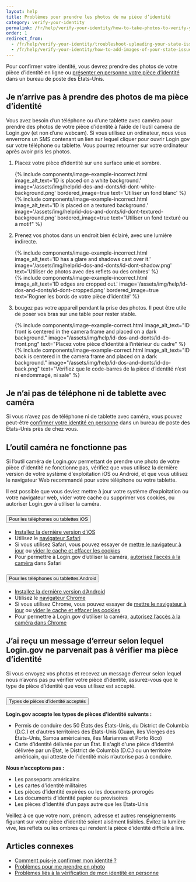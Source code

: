 ```yaml
---
layout: help
title: Problèmes pour prendre les photos de ma pièce d’identité
category: verify-your-identity
permalink: /fr/help/verify-your-identity/how-to-take-photos-to-verify-your-identity/
order: 1
redirect_from:
  - /fr/help/verify-your-identity/troubleshoot-uploading-your-state-issued-id/
  - /fr/help/verify-your-identity/how-to-add-images-of-your-state-issued-id/
---
```


Pour confirmer votre identité, vous devrez prendre des photos de votre pièce d’identité en ligne ou [présenter en personne votre pièce d’identité](/fr/help/verify-your-identity/verify-your-identity-in-person/) dans un bureau de poste des États-Unis.

## Je n’arrive pas à prendre des photos de ma pièce d’identité

Vous avez besoin d’un téléphone ou d’une tablette avec caméra pour prendre des photos de votre pièce d’identité à l’aide de l’outil caméra de Login.gov (et non d’une webcam).  Si vous utilisez un ordinateur, nous vous enverrons un SMS contenant un lien sur lequel cliquer pour ouvrir Login.gov sur votre téléphone ou tablette. Vous pourrez retourner sur votre ordinateur après avoir pris les photos.

<ol class="number-list">
  <li>
    <p>Placez votre pièce d’identité sur une surface unie et sombre.</p>
    <div class="grid-row grid-gap">
      <div class="tablet:grid-col">
        {%
          include components/image-example-incorrect.html
          image_alt_text='ID is placed on a white background.'
          image='/assets/img/help/id-dos-and-donts/id-dont-white-background.png'
          bordered_image=true
          text='Utiliser un fond blanc'
        %}
      </div>
      <div class="tablet:grid-col">
        {%
          include components/image-example-incorrect.html
          image_alt_text='ID is placed on a textured background.'
          image='/assets/img/help/id-dos-and-donts/id-dont-textured-background.png'
          bordered_image=true
          text="Utiliser un fond texturé ou à motif"
        %}
      </div>
    </div>
  </li>
  <li>
    <p>Prenez vos photos dans un endroit bien éclairé, avec une lumière indirecte.</p>
    <div class="grid-row grid-gap">
      <div class="tablet:grid-col">
        {%
          include components/image-example-incorrect.html
          image_alt_text='ID has a glare and shadows cast over it.'
          image='/assets/img/help/id-dos-and-donts/id-dont-shadow.png'
          text='Utiliser de photos avec des reflets ou des ombres'
        %}
      </div>
      <div class="tablet:grid-col">
        {%
          include components/image-example-incorrect.html
          image_alt_text='ID edges are cropped out.'
          image='/assets/img/help/id-dos-and-donts/id-dont-cropped.png'
          bordered_image=true
          text='Rogner les bords de votre pièce d’identité'
        %}
      </div>
    </div>
  </li>
  <li>
    <p> bougez pas votre appareil pendant la prise des photos. Il peut être utile de poser vos bras sur une table pour rester stable.</p>
    <div class="grid-row grid-gap">
      <div class="tablet:grid-col">
        {%
          include components/image-example-correct.html
          image_alt_text="ID front is centered in the camera frame and placed on a dark background."
          image="/assets/img/help/id-dos-and-donts/id-do-front.png"
          text="Placez votre pièce d’identité à l’intérieur du cadre"
        %}
      </div>
      <div class="tablet:grid-col">
        {%
          include components/image-example-correct.html
          image_alt_text="ID back is centered in the camera frame and placed on a dark background."
          image="/assets/img/help/id-dos-and-donts/id-do-back.png"
          text="Vérifiez que le code-barres de la pièce d’identité n’est ni endommagé, ni sale"
        %}
      </div>
    </div>
  </li>
</ol>

## Je n’ai pas de téléphone ni de tablette avec caméra

Si vous n’avez pas de téléphone ni de tablette avec caméra, vous pouvez peut-être [confirmer votre identité en personne](/fr/help/verify-your-identity/verify-your-identity-in-person/) dans un bureau de poste des États-Unis près de chez vous.

## L’outil caméra ne fonctionne pas

Si l’outil caméra de Login.gov permettant de prendre une photo de votre pièce d'identité ne fonctionne pas, vérifiez que vous utilisez la dernière version de votre système d'exploitation iOS ou Android, et que vous utilisez le navigateur Web recommandé pour votre téléphone ou votre tablette.

Il est possible que vous deviez mettre à jour votre système d’exploitation ou votre navigateur web, vider votre cache ou supprimer vos cookies, ou autoriser Login.gov à utiliser la caméra.

<div class="usa-accordion usa-accordion--bordered margin-y-4">
  <h3 class="usa-accordion__heading">
    <button
      type="button"
      class="usa-accordion__button"
      aria-expanded="false"
      aria-controls="ios-accordion"
    >
      Pour les téléphones ou tablettes iOS
    </button>
  </h3>
  <div id="ios-accordion" class="usa-accordion__content usa-prose">
    <ul>
      <li><a href="https://support.apple.com/en-us/118575" class="external-link">Installez la dernière version d’iOS</a></li>
      <li>Utilisez le <a href="https://www.apple.com/safari/" class="external-link">navigateur Safari</a></li>
      <li>Si vous utilisez Safari, vous pouvez essayer de <a href="https://support.apple.com/en-us/102665" class="external-link">mettre le navigateur à jour</a> ou <a href="https://support.apple.com/en-us/105082" class="external-link">vider le cache et effacer les cookies</a></li>
      <li>Pour permettre à Login.gov d’utiliser la caméra, <a href="https://support.apple.com/en-mt/guide/iphone/iphb01fc3c85/ios" class="external-link">autorisez l’accès à la caméra</a> dans Safari</li>
    </ul>
  </div>
</div>
<div class="usa-accordion usa-accordion--bordered margin-y-4">
  <h3 class="usa-accordion__heading">
    <button
      type="button"
      class="usa-accordion__button"
      aria-expanded="false"
      aria-controls="android-accordion"
    >
      Pour les téléphones ou tablettes Android
    </button>
  </h3>
  <div id="android-accordion" class="usa-accordion__content usa-prose">
    <ul>
      <li><a href="https://support.google.com/android/answer/7680439?hl=en" class="external-link">Installez la dernière version d’Android</a></li>
      <li>Utilisez le <a href="https://www.google.com/chrome/?brand=WDIF&ds_kid=43700078347700321&gad_source=1&gclid=CjwKCAjww_iwBhApEiwAuG6ccAvZWVPqrBawjLCJp6uWvrMplezDwWVR7AnWXZhu-4He4V3oXJBOrRoCtTwQAvD_BwE&gclsrc=aw.ds" class="external-link">navigateur Chrome</a></li>
      <li>Si vous utilisez Chrome, vous pouvez essayer de <a href="https://support.google.com/chrome/answer/95414?co=GENIE.Platform%3DAndroid&hl=en&oco=1" class="external-link">mettre le navigateur à jour</a> ou <a href="https://support.google.com/accounts/answer/32050?co=GENIE.Platform%3DAndroid&hl=en&oco=1" class="external-link">vider le cache et effacer les cookies</a></li>
      <li>Pour permettre à Login.gov d’utiliser la caméra, <a href="https://support.google.com/chrome/answer/2693767?hl=en&co=GENIE.Platform%3DAndroid&oco=1" class="external-link">autorisez l’accès à la caméra dans Chrome</a></li>
    </ul>
  </div>
</div>

## J’ai reçu un message d’erreur selon lequel Login.gov ne parvenait pas à vérifier ma pièce d’identité

Si vous envoyez vos photos et recevez un message d’erreur selon lequel nous n’avons pas pu vérifier votre pièce d’identité, assurez-vous que le type de pièce d’identité que vous utilisez est accepté.

<div class="usa-accordion usa-accordion--bordered margin-y-4">
  <h3 class="usa-accordion__heading">
    <button
      type="button"
      class="usa-accordion__button"
      aria-expanded="false"
      aria-controls="id-types-accordion"
    >
      Types de pièces d’identité acceptés
    </button>
  </h3>
  <div id="id-types-accordion" class="usa-accordion__content usa-prose">
    <p><strong>Login.gov accepte les types de pièces d’identité suivants :</strong></p>
    <ul>
      <li>Permis de conduire des 50 États des États-Unis, du District de Columbia (D.C.) et d’autres territoires des États-Unis (Guam, îles Vierges des États-Unis, Samoa américaines, îles Mariannes et Porto Rico)</li>
      <li>Carte d’identité délivrée par un État. Il s'agit d'une pièce d'identité délivrée par un État, le District de Columbia (D.C.) ou un territoire américain, qui atteste de l'identité mais n’autorise pas à conduire.</li>
    </ul>
    <p><strong>Nous n’acceptons pas :</strong></p>
    <ul>
      <li>Les passeports américains</li>
      <li>Les cartes d'identité militaires</li>
      <li>Les pièces d’identité expirées ou les documents prorogés</li>
      <li>Les documents d’identité papier ou provisoires</li>
      <li>Les pièces d’identité d’un pays autre que les États-Unis</li>
    </ul>
  </div>
</div>

Veillez à ce que votre nom, prénom, adresse et autres renseignements figurant sur votre pièce d’identité soient aisément lisibles. Évitez la lumière vive, les reflets ou les ombres qui rendent la pièce d’identité difficile à lire.


## Articles connexes

* [Comment puis-je confirmer mon identité ?](/fr/help/verify-your-identity/overview/)
* [Problèmes pour me prendre en photo](/fr/help/verify-your-identity/issues-taking-a-photo-of-myself/)
* [Problèmes liés à la vérification de mon identité en personne](/fr/help/verify-your-identity/verify-your-identity-in-person/)

